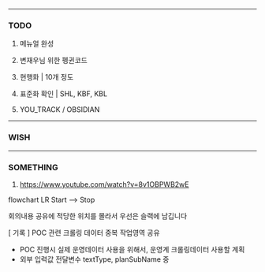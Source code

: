 
---
### TODO 

1. 메뉴얼 완성

2. 변재우님 위한 펭귄코드

4. 현행화 | 10개 정도 

5. 표준화 확인 | SHL, KBF, KBL

7. YOU_TRACK / OBSIDIAN

---
### WISH

---

### SOMETHING

1. https://www.youtube.com/watch?v=8v1OBPWB2wE

flowchart LR
Start --> Stop


회의내용 공유에 적당한 위치를 몰라서 우선은 슬랙에 남깁니다

\[ 기록 ]
POC 관련 크롤링 데이터 중복 작업영역 공유

- POC 진행시 실제 운영데이터 사용을 위해서, 운영계 크롤링데이터 사용할 계획
- 외부 입력값 전달변수 textType, planSubName 중

